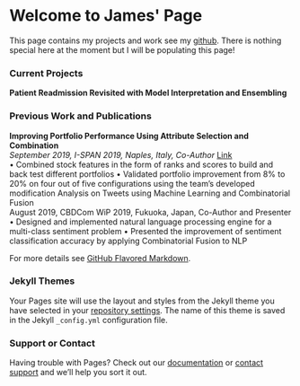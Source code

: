 # Welcome to James' Page
This page contains my projects and work see my [github](https://github.com/jho9). There is nothing special here at the moment but I will be populating this page!

### Current Projects
**Patient Readmission Revisited with Model Interpretation and Ensembling**


### Previous Work and Publications
**Improving Portfolio Performance Using Attribute Selection and Combination**	
*September 2019, I-SPAN 2019, Naples, Italy, Co-Author* [Link](https://ieeexplore.ieee.org/document/8890520) <br>
•	Combined stock features in the form of ranks and scores to build and back test different portfolios
•	Validated portfolio improvement from 8% to 20% on four out of five configurations using the team’s developed modification 
Analysis on Tweets using Machine Learning and Combinatorial Fusion	
August 2019, CBDCom WiP 2019, Fukuoka, Japan, Co-Author and Presenter
•	Designed and implemented natural language processing engine for a multi-class sentiment problem 
•	Presented the improvement of sentiment classification accuracy by applying Combinatorial Fusion to NLP

For more details see [GitHub Flavored Markdown](https://guides.github.com/features/mastering-markdown/).

### Jekyll Themes

Your Pages site will use the layout and styles from the Jekyll theme you have selected in your [repository settings](https://github.com/jho9/jho9.github.io/settings). The name of this theme is saved in the Jekyll `_config.yml` configuration file.

### Support or Contact

Having trouble with Pages? Check out our [documentation](https://help.github.com/categories/github-pages-basics/) or [contact support](https://github.com/contact) and we’ll help you sort it out.
